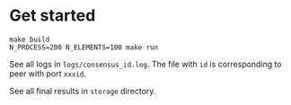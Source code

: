 # Get started

```
make build
N_PROCESS=200 N_ELEMENTS=100 make run
```

See all logs in `logs/consensus_id.log`. The file with `id` is corresponding to peer with port `xxxid`.

See all final results in `storage` directory.
